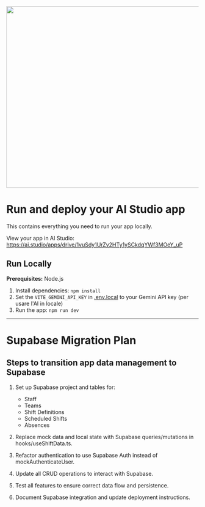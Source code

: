 <div align="center">
<img width="1200" height="475" alt="GHBanner" src="https://github.com/user-attachments/assets/0aa67016-6eaf-458a-adb2-6e31a0763ed6" />
</div>

# Run and deploy your AI Studio app

This contains everything you need to run your app locally.

View your app in AI Studio: https://ai.studio/apps/drive/1vuSdy1UrZv2HTy1ySCkdqYWf3MOeY_uP

## Run Locally

**Prerequisites:**  Node.js

1. Install dependencies:
   `npm install`
2. Set the `VITE_GEMINI_API_KEY` in [.env.local](.env.local) to your Gemini API key (per usare l'AI in locale)
3. Run the app:
   `npm run dev`

---

# Supabase Migration Plan

## Steps to transition app data management to Supabase

1. Set up Supabase project and tables for:
   - Staff
   - Teams
   - Shift Definitions
   - Scheduled Shifts
   - Absences

2. Replace mock data and local state with Supabase queries/mutations in hooks/useShiftData.ts.

3. Refactor authentication to use Supabase Auth instead of mockAuthenticateUser.

4. Update all CRUD operations to interact with Supabase.

5. Test all features to ensure correct data flow and persistence.

6. Document Supabase integration and update deployment instructions.
